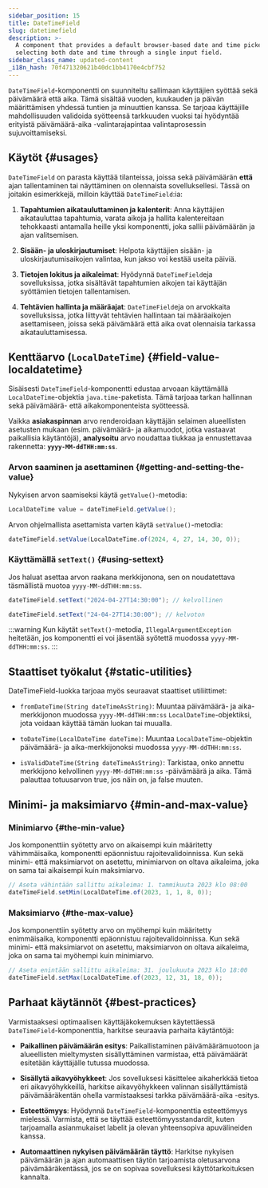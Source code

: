 ```yaml
---
sidebar_position: 15
title: DateTimeField
slug: datetimefield
description: >-
  A component that provides a default browser-based date and time picker for
  selecting both date and time through a single input field.
sidebar_class_name: updated-content
_i18n_hash: 70f471320621b40dc1bb4170e4cbf752
---
```

<DocChip chip='shadow' />
<DocChip chip='name' label="dwc-field" />
<DocChip chip='since' label='23.02' />
<JavadocLink type="foundation" location="com/webforj/component/field/DateTimeField" top='true'/>

<ParentLink parent="Field" />

`DateTimeField`-komponentti on suunniteltu sallimaan käyttäjien syöttää sekä päivämäärä että aika. Tämä sisältää vuoden, kuukauden ja päivän määrittämisen yhdessä tuntien ja minuuttien kanssa. Se tarjoaa käyttäjille mahdollisuuden validoida syötteensä tarkkuuden vuoksi tai hyödyntää erityistä päivämäärä-aika -valintarajapintaa valintaprosessin sujuvoittamiseksi.

<ComponentDemo 
path='/webforj/datetimefield?' 
javaE='https://raw.githubusercontent.com/webforj/webforj-documentation/refs/heads/main/src/main/java/com/webforj/samples/views/fields/datetimefield/DateTimeFieldView.java'
/>

## Käytöt {#usages}

`DateTimeField` on parasta käyttää tilanteissa, joissa sekä päivämäärän **että** ajan tallentaminen tai näyttäminen on olennaista sovelluksellesi. Tässä on joitakin esimerkkejä, milloin käyttää `DateTimeField`:ia:

1. **Tapahtumien aikatauluttaminen ja kalenterit**: Anna käyttäjien aikatauluttaa tapahtumia, varata aikoja ja hallita kalentereitaan tehokkaasti antamalla heille yksi komponentti, joka sallii päivämäärän ja ajan valitsemisen.
<!-- vale off -->
2. **Sisään- ja uloskirjautumiset**: Helpota käyttäjien sisään- ja uloskirjautumisaikojen valintaa, kun jakso voi kestää useita päiviä.
<!-- vale on -->
3. **Tietojen lokitus ja aikaleimat**: Hyödynnä `DateTimeField`eja sovelluksissa, jotka sisältävät tapahtumien aikojen tai käyttäjän syöttämien tietojen tallentamisen.

4. **Tehtävien hallinta ja määräajat**: `DateTimeField`eja on arvokkaita sovelluksissa, jotka liittyvät tehtävien hallintaan tai määräaikojen asettamiseen, joissa sekä päivämäärä että aika ovat olennaisia tarkassa aikatauluttamisessa.

## Kenttäarvo (`LocalDateTime`) {#field-value-localdatetime}

Sisäisesti `DateTimeField`-komponentti edustaa arvoaan käyttämällä `LocalDateTime`-objektia `java.time`-paketista. Tämä tarjoaa tarkan hallinnan sekä päivämäärä- että aikakomponenteista syötteessä.

Vaikka **asiakaspinnan** arvo renderoidaan käyttäjän selaimen alueellisten asetusten mukaan (esim. päivämäärä- ja aikamuodot, jotka vastaavat paikallisia käytäntöjä), **analysoitu** arvo noudattaa tiukkaa ja ennustettavaa rakennetta: **`yyyy-MM-ddTHH:mm:ss`**.

### Arvon saaminen ja asettaminen {#getting-and-setting-the-value}

Nykyisen arvon saamiseksi käytä `getValue()`-metodia:

```java
LocalDateTime value = dateTimeField.getValue();
```

Arvon ohjelmallista asettamista varten käytä `setValue()`-metodia:

```java
dateTimeField.setValue(LocalDateTime.of(2024, 4, 27, 14, 30, 0));
```

### Käyttämällä `setText()` {#using-settext}

Jos haluat asettaa arvon raakana merkkijonona, sen on noudatettava täsmällistä muotoa `yyyy-MM-ddTHH:mm:ss`.

```java
dateTimeField.setText("2024-04-27T14:30:00"); // kelvollinen

dateTimeField.setText("24-04-27T14:30:00"); // kelvoton
```

:::warning
 Kun käytät `setText()`-metodia, `IllegalArgumentException` heitetään, jos komponentti ei voi jäsentää syötettä muodossa `yyyy-MM-ddTHH:mm:ss`.
:::

## Staattiset työkalut {#static-utilities}

DateTimeField-luokka tarjoaa myös seuraavat staattiset utiliittimet:

- `fromDateTime(String dateTimeAsString)`: Muuntaa päivämäärä- ja aika-merkkijonon muodossa `yyyy-MM-ddTHH:mm:ss` `LocalDateTime`-objektiksi, jota voidaan käyttää tämän luokan tai muualla.

- `toDateTime(LocalDateTime dateTime)`: Muuntaa `LocalDateTime`-objektin päivämäärä- ja aika-merkkijonoksi muodossa `yyyy-MM-ddTHH:mm:ss`.

- `isValidDateTime(String dateTimeAsString)`: Tarkistaa, onko annettu merkkijono kelvollinen `yyyy-MM-ddTHH:mm:ss` -päivämäärä ja aika. Tämä palauttaa totuusarvon true, jos näin on, ja false muuten.

## Minimi- ja maksimiarvo {#min-and-max-value}

### Minimiarvo {#the-min-value}

Jos komponenttiin syötetty arvo on aikaisempi kuin määritetty vähimmäisaika, komponentti epäonnistuu rajoitevalidoinnissa. Kun sekä minimi- että maksimiarvot on asetettu, minimiarvon on oltava aikaleima, joka on sama tai aikaisempi kuin maksimiarvo.

```java
// Aseta vähintään sallittu aikaleima: 1. tammikuuta 2023 klo 08:00
dateTimeField.setMin(LocalDateTime.of(2023, 1, 1, 8, 0));
```

### Maksimiarvo {#the-max-value}

Jos komponenttiin syötetty arvo on myöhempi kuin määritetty enimmäisaika, komponentti epäonnistuu rajoitevalidoinnissa. Kun sekä minimi- että maksimiarvot on asetettu, maksimiarvon on oltava aikaleima, joka on sama tai myöhempi kuin minimiarvo.

```java
// Aseta enintään sallittu aikaleima: 31. joulukuuta 2023 klo 18:00
dateTimeField.setMax(LocalDateTime.of(2023, 12, 31, 18, 0));
```

## Parhaat käytännöt {#best-practices}

Varmistaaksesi optimaalisen käyttäjäkokemuksen käytettäessä `DateTimeField`-komponenttia, harkitse seuraavia parhaita käytäntöjä:

- **Paikallinen päivämäärän esitys**: Paikallistaminen päivämäärämuotoon ja alueellisten mieltymysten sisällyttäminen varmistaa, että päivämäärät esitetään käyttäjälle tutussa muodossa.

- **Sisällytä aikavyöhykkeet**: Jos sovelluksesi käsittelee aikaherkkää tietoa eri aikavyöhykkeillä, harkitse aikavyöhykkeen valinnan sisällyttämistä päivämääräkentän ohella varmistaaksesi tarkka päivämäärä-aika -esitys.

- **Esteettömyys**: Hyödynnä `DateTimeField`-komponenttia esteettömyys mielessä. Varmista, että se täyttää esteettömyysstandardit, kuten tarjoamalla asianmukaiset labelit ja olevan yhteensopiva apuvälineiden kanssa.

- **Automaattinen nykyisen päivämäärän täyttö**: Harkitse nykyisen päivämäärän ja ajan automaattisen täytön tarjoamista oletusarvona päivämääräkentässä, jos se on sopivaa sovelluksesi käyttötarkoituksen kannalta.

